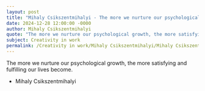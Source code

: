 ```yaml
---
layout: post
title: "Mihaly Csikszentmihalyi - The more we nurture our psychological"
date: 2024-12-28 12:00:00 -0000
author: Mihaly Csikszentmihalyi
quote: "The more we nurture our psychological growth, the more satisfying and fulfilling our lives become."
subject: Creativity in work
permalink: /Creativity in work/Mihaly Csikszentmihalyi/Mihaly Csikszentmihalyi - The more we nurture our psychological
---
```


The more we nurture our psychological growth, the more satisfying and fulfilling our lives become.

- Mihaly Csikszentmihalyi
